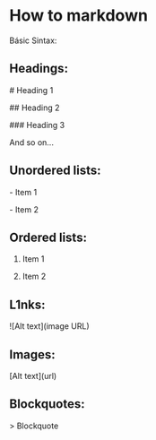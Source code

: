 # How to markdown

Básic Sintax:

## Headings:
\# Heading 1

\## Heading 2

\### Heading 3

And so on...

## Unordered lists:
\- Item 1

\- Item 2

## Ordered lists:
1. Item 1

2. Item 2

## L1nks:

\![Alt text](image URL)

## Images:

\[Alt text](url)

## Blockquotes:
\> Blockquote
